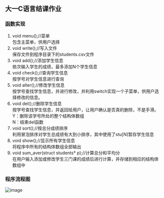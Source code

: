 ## 大一C语言结课作业
###	函数实现
1.	void menu();//菜单<br>
包含主菜单，供用户选择
2.	void write();//写入文件<br>
保存文件到程序目录下的students.csv文件
3.	void add();//添加学生信息<br>
依次输入学生的成绩，最多添加N个学生信息
4.	void check();//查询学生信息<br>
按学号对学生信息进行查询
5.	void alter();//修改学生信息<br>
按学号查找学生信息，并进行修改，并利用switch实现一个子菜单，供用户选择修改的信息。
6.	void del();//删除学生信息<br>
按学号查找学生信息，并返回给用户，让用户确认是否真的删除，不是手滑。<br>
Y：删除该学号所处的整个结构体数组<br>
N：结束del函数
7.	void sort();//按总分成绩排序<br>
利用冒泡排序对学生总成绩有大到小排序，其中使用了stu[N]暂存学生信息
8.	void show();//显示所有学生信息<br>
将程序中所有的结构体数组全部输出
9.	void sum_aver(struct students* p);//计算总分和平均分<br>
在用户输入添加或修改学生三门课的成绩后进行计算，并存储到相应的结构体数组中
### 程序流程图
![image](https://github.com/suze233/C-StudentManagement/blob/master/%E6%B5%81%E7%A8%8B%E5%9B%BE.png)
